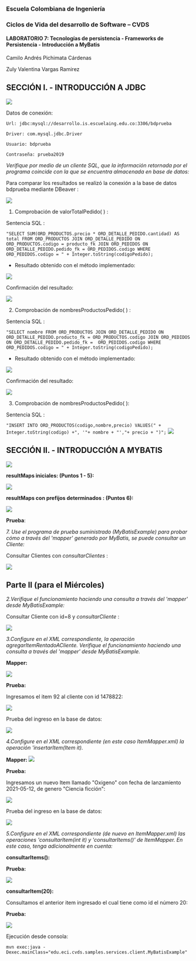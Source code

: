 ### Escuela Colombiana de Ingeniería
### Ciclos de Vida del desarrollo de Software – CVDS
#### LABORATORIO 7: Tecnologías de persistencia - Frameworks de Persistencia - Introducción a MyBatis

Camilo Andrés Pichimata Cárdenas

Zuly Valentina Vargas Ramirez

## SECCIÓN I. - INTRODUCCIÓN A JDBC

![](img/MODEL1.png)

Datos de conexión:

    Url: jdbc:mysql://desarrollo.is.escuelaing.edu.co:3306/bdprueba

    Driver: com.mysql.jdbc.Driver

    Usuario: bdprueba

    Contraseña: prueba2019

_Verifique por medio de un cliente SQL, que la información retornada por el programa coincide con la que se encuentra almacenada en base de datos:_

Para comparar los resultados se realizó la conexión a la base de datos bdprueba 
mediante DBeaver :

![](img/conexion_bdprueba.png)


1. Comprobación de valorTotalPedido( ) :

Sentencia SQL : 

`
"SELECT SUM(ORD_PRODUCTOS.precio * ORD_DETALLE_PEDIDO.cantidad) AS total FROM ORD_PRODUCTOS JOIN ORD_DETALLE_PEDIDO ON ORD_PRODUCTOS.codigo = producto_fk JOIN ORD_PEDIDOS ON ORD_DETALLE_PEDIDO.pedido_fk = ORD_PEDIDOS.codigo WHERE ORD_PEDIDOS.codigo = " + Integer.toString(codigoPedido); `

+ Resultado obtenido con el método implementado:

![](img/valorTotalPedidoCod.png) 

Confirmación del resultado:


![](img/valorTotalPedidoBD.png) 

2. Comprobación de nombresProductosPedido( ) :

Sentencia SQL : 

`
"SELECT nombre FROM ORD_PRODUCTOS JOIN ORD_DETALLE_PEDIDO ON ORD_DETALLE_PEDIDO.producto_fk = ORD_PRODUCTOS.codigo JOIN ORD_PEDIDOS ON ORD_DETALLE_PEDIDO.pedido_fk =  ORD_PEDIDOS.codigo WHERE ORD_PEDIDOS.codigo = " + Integer.toString(codigoPedido); 
`

+ Resultado obtenido con el método implementado:

![](img/nombresProductosPedidoCod.png)

Confirmación del resultado:

![](img/nombresProductosPedidoBD.png)


3. Comprobación de nombresProductosPedido( ):

Sentencia SQL : 

`
"INSERT INTO ORD_PRODUCTOS(codigo,nombre,precio) VALUES(" + Integer.toString(codigo) +", '"+ nombre + "',"+ precio + ")";
`
![](img/registrarNuevoProductoBD.png)

## SECCIÓN II. - INTRODUCCIÓN A MYBATIS

![](img/MODEL.png)

**resultMaps iniciales: (Puntos 1 - 5):**

![](img/resultMapInicial.png)


 **resultMaps con prefijos determinados : (Puntos 6):**

 ![](img/resultMapPrefijos.png)


**Prueba**:

_7. Use el programa de prueba suministrado (MyBatisExample) para probar cómo a través del 'mapper' generado por MyBatis, se puede consultar un Cliente:_

Consultar Clientes  con _consultarClientes_ :

 ![](img/consultarClientes.png)


 ## Parte II (para el Miércoles)

 _2.Verifique el funcionamiento haciendo una consulta a través del 'mapper' desde MyBatisExample:_

 Consultar Cliente con id=8 y _consultarCliente_ :

   ![](img/consultarCliente-8.png)


_3.Configure en el XML correspondiente, la operación agregarItemRentadoACliente. Verifique el funcionamiento haciendo una consulta a través del 'mapper' desde MyBatisExample._

**Mapper:**
 
 ![](img/mapperItemRentado.png)
 
 **Prueba:**

 Ingresamos el item 92 al cliente con id 1478822:

 ![](img/pruebaItemRentadoCliente.png)

Prueba del ingreso en la base de datos:

 ![](img/pruebaBDItemRentadoCliente.png)



_4.Configure en el XML correspondiente (en este caso ItemMapper.xml) la operación 'insertarItem(Item it)._

**Mapper:**
![](img/pruebaInsertItem.png)

 **Prueba:**

Ingresamos un nuevo Item llamado "Oxigeno" con fecha de lanzamiento 2021-05-12, de genero "Ciencia ficción":

![](img/pruebaItem.png)

Prueba del ingreso en la base de datos:


![](img/pruebaItemBD.png)

_5.Configure en el XML correspondiente (de nuevo en ItemMapper.xml) las operaciones 'consultarItem(int it) y 'consultarItems()' de ItemMapper. En este caso, tenga adicionalmente en cuenta:_

**consultarItems():**

 **Prueba:**

![](img/consultarItems.png)


**consultarItem(20):**

Consultamos el anterior item ingresado el cual tiene como id el número 20:

 **Prueba:**


![](img/consultarItem20.png)

Ejecución desde consola:

    mvn exec:java -Dexec.mainClass="edu.eci.cvds.samples.services.client.MyBatisExample"